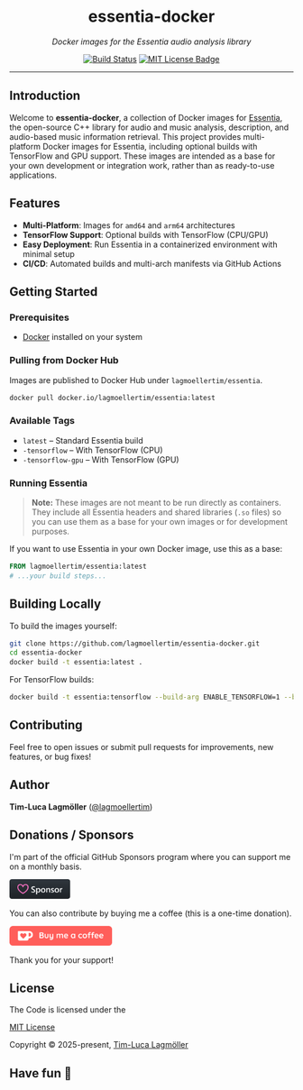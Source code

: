 <h1 align="center">essentia-docker</h1>

*<p align="center">Docker images for the Essentia audio analysis library</p>*

<p align="center">
  <a href="https://github.com/lagmoellertim/essentia-docker/actions/workflows/build.yml" target="_blank"><img src="https://github.com/lagmoellertim/essentia-docker/actions/workflows/build.yml/badge.svg" alt="Build Status"/></a>
  <a href="https://github.com/lagmoellertim/essentia-docker/blob/main/LICENSE" target="_blank"><img src="https://img.shields.io/badge/license-MIT-blue.svg?style=flat" alt="MIT License Badge"/></a>
</p>

---

## Introduction

Welcome to **essentia-docker**, a collection of Docker images for [Essentia](https://essentia.upf.edu/), the open-source C++ library for audio and music analysis, description, and audio-based music information retrieval. This project provides multi-platform Docker images for Essentia, including optional builds with TensorFlow and GPU support. These images are intended as a base for your own development or integration work, rather than as ready-to-use applications.

## Features

- **Multi-Platform**: Images for `amd64` and `arm64` architectures
- **TensorFlow Support**: Optional builds with TensorFlow (CPU/GPU)
- **Easy Deployment**: Run Essentia in a containerized environment with minimal setup
- **CI/CD**: Automated builds and multi-arch manifests via GitHub Actions

## Getting Started

### Prerequisites

- [Docker](https://www.docker.com/get-started) installed on your system

### Pulling from Docker Hub

Images are published to Docker Hub under `lagmoellertim/essentia`.

```bash
docker pull docker.io/lagmoellertim/essentia:latest
```

### Available Tags

- `latest` – Standard Essentia build
- `-tensorflow` – With TensorFlow (CPU)
- `-tensorflow-gpu` – With TensorFlow (GPU)

### Running Essentia

> **Note:** These images are not meant to be run directly as containers. They include all Essentia headers and shared libraries (`.so` files) so you can use them as a base for your own images or for development purposes.

If you want to use Essentia in your own Docker image, use this as a base:

```dockerfile
FROM lagmoellertim/essentia:latest
# ...your build steps...
```

## Building Locally

To build the images yourself:

```bash
git clone https://github.com/lagmoellertim/essentia-docker.git
cd essentia-docker
docker build -t essentia:latest .
```

For TensorFlow builds:

```bash
docker build -t essentia:tensorflow --build-arg ENABLE_TENSORFLOW=1 --build-arg TENSORFLOW_USE_GPU=0 .
```

## Contributing

Feel free to open issues or submit pull requests for improvements, new features, or bug fixes!

## Author

**Tim-Luca Lagmöller** ([@lagmoellertim](https://github.com/lagmoellertim))

## Donations / Sponsors

I'm part of the official GitHub Sponsors program where you can support me on a monthly basis.

<a href="https://github.com/sponsors/lagmoellertim" target="_blank"><img src="https://github.com/lagmoellertim/shared-repo-files/raw/main/github-sponsors-button.png" alt="GitHub Sponsors" height="35px" ></a>

You can also contribute by buying me a coffee (this is a one-time donation).

<a href="https://ko-fi.com/lagmoellertim" target="_blank"><img src="https://github.com/lagmoellertim/shared-repo-files/raw/main/kofi-sponsors-button.png" alt="Ko-Fi Sponsors" height="35px" ></a>

Thank you for your support!

## License

The Code is licensed under the

[MIT License](https://github.com/lagmoellertim/essentia-docker/blob/main/LICENSE)

Copyright © 2025-present, [Tim-Luca Lagmöller](https://lagmoellertim.de)

## Have fun :tada:
